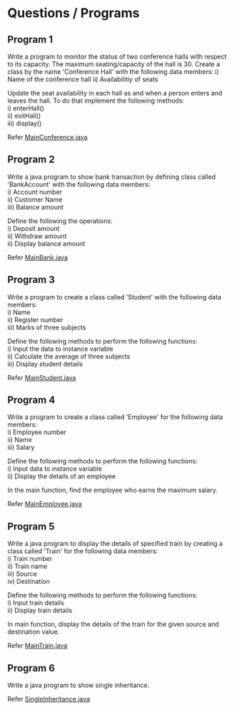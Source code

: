 # Questions / Programs

## Program 1

Write a program to monitor the status of two conference halls with respect to its capacity. The maximum seating/capacity of the hall is 30. Create a class by the name 'Conference Hall' with the following data members:
i) Name of the conference hall
ii) Availabilitiy of seats

Update the seat availability in each hall as and when a person enters and leaves the hall. To do that implement the following methods: </br>
i) enterHall() </br>
ii) exitHall() </br>
iii) display() </br>

Refer [MainConference.java](MainConference.java)

## Program 2

Write a java program to show bank transaction by defining class called 'BankAccount' with the following data members: </br>
i) Account number </br>
ii) Customer Name </br>
iii) Balance amount </br>

Define the following the operations: </br>
i) Deposit amount </br>
ii) Withdraw amount </br>
ii) Display balance amount </br>

Refer [MainBank.java](MainBank.java)

## Program 3

Write a program to create a class called 'Student' with the following data members: </br>
i) Name </br>
ii) Register number </br>
iii) Marks of three subjects </br>

Define the following methods to perform the following functions: </br>
i) Input the data to instance variable </br>
ii) Calculate the average of three subjects </br>
iii) Display student details </br>

Refer [MainStudent.java](MainStudent.java)

## Program 4

Write a program to create a class called 'Employee' for the following data members: </br>
i) Employee number </br>
ii) Name </br>
iii) Salary </br>

Define the following methods to perform the following functions: </br>
i) Input data to instance variable </br>
ii) Display the details of an employee </br>

In the main function, find the employee who earns the maximum salary.

Refer [MainEmployee.java](MainEmployee.java)

## Program 5

Write a java program to display the details of specified train by creating a class called 'Train' for the following data members: </br>
i) Train number </br>
ii) Train name </br>
iii) Source </br>
iv) Destination </br>

Define the following methods to perform the following functions: </br>
i) Input train details </br>
ii) Display train details </br>

In main function, display the details of the train for the given source and destination value.

Refer [MainTrain.java](MainTrain.java)

## Program 6

Write a java program to show single inheritance.

Refer [SingleInheritance.java](SingleInheritance.java)
